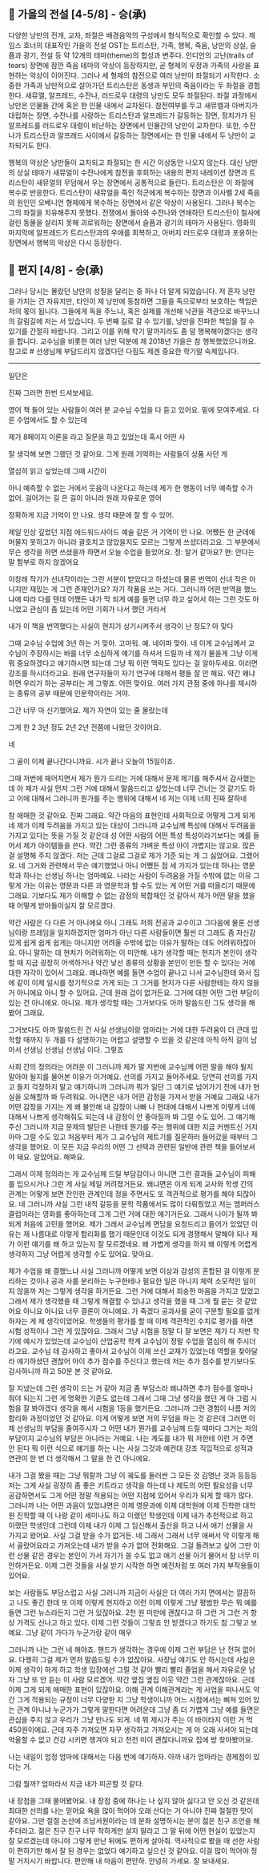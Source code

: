## 🍂 가을의 전설 [4-5/8] - 승(承)
다양한 낭만의 전개, 교차, 좌절은 배경음악의 구성에서 형식적으로 확인할 수 있다. 제임스 호너의 대표작인 가을의 전설 OST는 트리스탄, 가족, 행복, 죽음, 낭만의 상실, 슬픔과 광기, 전설 등 약 12개의 테마(theme)의 합성과 변주다. 인디언의 고난(trails of tears) 장면에 잠깐 죽음 테마의 악상이 등장하지만, 곧 형제의 우정과 가족의 사랑을 표현하는 악상이 이어진다. 그러나 세 형제의 참전으로 여러 낭만이 좌절되기 시작한다. 소중한 가족과 낭만적으로 살아가던 트리스탄은 동생과 부인의 죽음이라는 두 좌절을 경험한다. 새뮤엘, 알프레드, 수잔나, 러드로우 대령의 낭만도 모두 좌절된다. 좌절 과정에서 낭만은 인물들 간에 혹은 한 인물 내에서 교차된다. 참전여부를 두고 새뮤엘과 아버지가 대립하는 장면, 수잔나를 사랑하는 트리스탄과 알프레드가 갈등하는 장면, 정치가가 된 알프레드를 러드로우 대령이 비난하는 장면에서 인물간의 낭만이 교차한다. 또한, 수잔나가 트리스탄과 알프레드 사이에서 갈등하는 장면에서는 한 인물 내에서 두 낭만이 교차되기도 한다.

행복의 악상은 낭만들이 교차되고 좌절되는 한 시간 이상동안 나오지 않는다. 대신 낭만의 상실 테마가 새뮤얼이 수잔나에게 참전을 후회하는 내용의 편지 내레이션 장면과 트리스탄이 새뮤얼의 무덤에서 우는 장면에서 공통적으로 들린다. 트리스탄은 이 좌절에 복수로 반응한다. 트리스탄이 새뮤얼을 죽인 적군에게 복수하는 장면과 이사벨 2세 죽음의 원인인 오베니언 형제에게 복수하는 장면에서 같은 악상이 사용된다. 그러나 복수는 그의 좌절을 치유해주지 못했다. 전쟁에서 돌아와 수잔나와 연애하던 트리스탄이 철사에 걸린 동물을 살리지 못해 괴로워하는 장면에서 슬픔과 광기의 테마가 사용된다. 영화의 마지막에 알프레드가 트리스탄과의 우애를 회복하고, 아버지 러드로우 대령과 포옹하는 장면에서 행복의 악상은 다시 등장한다.

## 💌 편지 [4/8] - 승(承)
그러나 당시는 몰랐던 낭만의 성질을 달리는 중 하나 더 알게 되었습니다. 저 혼자 낭만을 가지는 건 자유지만, 타인이 제 낭만에 동참하면 그들을 독으로부터 보호하는 책임은 저의 몫이 됩니다. 그들에게 독을 주느냐, 혹은 실제를 개선해 낙관을 객관으로 바꾸느냐의 갈림길에 저는 서 있습니다. 두 번째 길로 갈 수 있기를, 낭만을 전파한 책임을 질 수 있기를 간절히 바랍니다. 그리고 이를 위해 학기 말까지라도 좀 덜 행복해야겠다는 생각을 합니다. 교수님을 비롯한 여러 낭만 덕분에 제 2018년 가을은 참 행복했었으니까요. 참고로 # 선생님께 부담드리지 않겠다던 다짐도 제겐 중요한 학기말 숙제입니다.


----

일단은

진짜 그러면 한번 드셔보세요.

영어 책 들어 있는 사람들이 여러 분 교수님 수업을 다 듣고 있어요.
밑에 모여주세요. 다른 수업에서도 할 수 있는데

제가 8페이지 이론을 라고 질문을 하고 있었는데 혹시 어떤 사

잘 생각해 보면 그랬던 것 같아요. 그게 원래 기억하는 사람들이 상품 사던 게

열심히 읽고 싶었는데 그때 시간이

아니 예측할 수 없는 거에서 웃음이 나온다고 하는데 제가 한 행동이 너무 예측할 수가 없어.
걸어가는 길 은 길이 아니라 원래 자유로운 영어

정확하게 지금 기억이 안 나요. 생각 때문에 잘 할 수 있어.

제일 인상 깊었던 지점 에드워드사이드 예술 같은 거 기억이 안 나요.
어쨌든 한 군데에 머물지 못하고가 아니라 괄호치고 않았을지도 모르는 그렇게 쓰셨더라고요. 그 부분에서 무슨 생각을 하면 쓰셨을까 하면서 오늘 수업을 들었어요.
정: 알거 같아요?
현: 안다는 말 함부로 하지 않겠어요

이창래 작가가 선녀작이라는 그런 서분이 받았다고 하셨는데 물론 번역이 선녀 작은 아니지만 재밌는 게 그런 존재인가요?
자기 작품을 쓰는 거다. 그러니까 어떤 반역을 했느냐에 따라 다를 텐데 어쨌든 내가 막 되게 예를 들면 너무 하고 싶어서 하는 그런 것도 아니었고 관심이 좀 있는데 어떤 기회가 나서 했던 거라서

내가 이 책을 번역했다는 사실이 현지가 상기시켜주서 생각이 난 정도? 아 맞다

그때 교수님 수업에 3년 하는 거 맞아. 고마워. 예.
네이파 맞아. 네 이게 교수님께서 교수님이 주장하시는 바를 너무 소심하게 얘기를 하셔서 드릴까 네 제가 물을게 그냥 이게 뭐 중요하겠다고 얘기하시면 되는데 그냥 뭐 이런 맥락도 있다는 걸 알아두세요.
이러면 강조를 하시더라고요. 원래 연구자들이 자기 연구에 대해서 평들 잘 안 해요.
약간 왜냐하면 우리가 하는 공부라는 게 그렇죠. 어떤 맞아요.
여러 가지 관점 중에 하나를 제시하는 종류의 공부 때문에 인문학이라는 거야.

그간 너무 아 신기했어요. 제가 자연이 있는 줄 몰랐는데

그게 한 2 3년 정도 2년 2년 전쯤에 나왔던 것이어요.

네

그 골이 이제 끝나간다니까요. 시가 끝나 오늘이 15일이죠.

그때 저번에 헤어지면서 제가 뭔가 드리는 거에 대해서 문제 제기를 해주셔서 감사했는데 아 제가 사실 먼저 그런 거에 대해서 말씀드리고 싶었는데 너무 건너는 것 같기도 하고 이에 대해서 그러니까 뭔가를 주는 행위에 대해서 네 저는 이제 너희 진짜 잘하네

참 애매한 것 같아요. 진짜 그래요. 약간 마음의 표현인데 사회적으로 어떻게 그게 되게 네 제가 이제 두려움을 가지고 있는 대상이 그러니까 교수님께 특성에 대해서 두려움을 가지고 있다는 뜻을 가질 것 같은데 성 어떤 사람의 어떤 특성 특성이라기보다는 예를 들어서 제가 아이템들을 쓴다.
약간 그런 종류의 가벼운 특성 아이 가볍지는 않고요.
많은 걸 설명해 주지 않겠다. 저는 근데 그걸로 그걸로 제가 기준 되는 게 그 싫었어요.
그랬어요. 네 그거와 관련해서 무슨 얘기했었나 아니 어쨌든 점 세 가지가 있는데 하나는 영문학과 하나는 선생님 하나는 엄마예요.
나라는 사람이 두려움을 가질 수밖에 없는 이유 그렇게 가는 이유는 영문과 다른 과 영문학과 할 수도 있는 게 어떤 거를 떠올리기 때문에 그래요.
기보다도 제가 이해할 수 없는 감정의 복합체인 것 같아서 제가 어떤 말을 했을 때 어떻게 받아들이실지 잘 모르겠다.

약간 사람은 다 다른 거 아니에요 아니 그래도 저희 전공과 교수이고 그다음에 물론 선생님이랑 프레임을 일치하겠지만 엄마가 아닌 다른 사람들이면 훨씬 더 그래도 좀 자신감 있게 쉽게 쉽게 쉽게는 아니지만 어려울 수밖에 없는 이유가 말하는 데도 어려워하잖아요.
아니 말하는 데 현치가 어려워하는 이 미안해. 내가 생각할 때는 현지가 본인이 생각할 때 지금 굉장히 어색하거나 약간 낯선 종류의 상황을 본인이 만든 할 수 있다는 거에 대한 자각이 있어서 그래요.
왜냐하면 예를 들면 수업이 끝나고 나서 교수님한테 와서 집에 같이 이제 일시를 정기적으로 가게 되는 그 그거를 현지가 다른 사람한테는 하지 않을 거 아니에요 아니 할 수 있어요.
근데 원래 겁이 없거든요. 그거에 대한 어떤 그런 부담이 있는 건 아니에요.
아니요. 제가 생각할 때는 그거보다도 아까 말씀드린 그도 생각을 해봤어 그래요.

그거보다도 아까 말씀드린 건 사실 선생님이랑 엄마라는 거에 대한 두려움이 더 큰데 입학할 때까지 두 개를 다 설명하기는 어렵고 설명할 수 있을 것 같은데 아직 아직 길이 남아서 선생님 선생님 선생님 이다.
그렇죠

사회 간의 정의라는 어려운 이 그러니까 제가 말 저번에 교수님께 어떤 말을 해야 될지 말아야 될지를 물어본 이유가 이거예요.
선의를 가지고 들어주세요. 당연히 선의를 가지고 들지 걱정하지 말고 얘기하니까 그러니까 뭐가 일단 그 얘기로 넘어가기 전에 내가 현실을 오해할까 봐 두려워요.
아니면은 내가 어떤 감정을 가져서 받을 거예요 그래요 내가 어떤 감정을 가지는 게 왜 불안해 내 감정이 나빠 나 현대에 대해서 나쁘게 이렇게 너에 대해서 나쁘게 생각해줘도 되는데 내 감정이 안 좋아질까 봐 그럴 수도 있어.
그 얘기해 주신 그러니까 지금 문제의 발단은 나한테 뭔가를 주는 행위에 대한 지금 커멘트신 거지 아마 그럴 수도 있고 처음부터 제가 그 교수님의 제트기를 질문하러 들어갔을 때부터 그 생각을 했어요.
이 모든 지금 우리의 어떤 그 선택과 관련된 일반에 관련 책을 들어보셔야 돼요.
알았어요. 해봐요.

그래서 이제 정의라는 게 교수님께 드릴 부담감이나 아니면 그런 결과들 교수님이 피해를 입으시거나 그런 게 사실 제일 꺼려졌거든요.
왜냐면은 이게 되게 교사와 학생 간의 관계는 어떻게 보면 잔인한 관계인데 정을 주면서도 또 객관적으로 평가를 해야 되잖아요.
네 그러니까 사실 그런 내적 갈등을 문학 작품에서도 많이 다뤄줬었고 저는 엠퍼러스 클럽이라는 영화를 좋아하는데 그게 그런 거에 대한 얘기거든요.
그래서 나이가 될까 봐 되게 처음에 고민을 했어요.
제가 그래서 교수님께 면담을 요청드리고 들어가 있었던 이유는 제 나름대로 이렇게 합리화를 했기 때문인데 이것도 되게 경쟁해서 말해야 되나 제가 이런 얘기를 왜 하고 있는지 잘 모르겠네요.
왜 가볍게 생각을 하지 왜 이렇게 어렵게 생각하지 그냥 어렵게 생각할 수도 있어요.
맞아요.

제가 수업을 왜 결했느냐 사실 그러니까 어떻게 보면 이상과 감성의 혼합된 걸 이렇게 분리하는 것이나 공과 사를 분리하는 누구한테나 필요한 일은 아니지 체력 소모적인 일이지 않을까 저는 그렇게 생각을 하거든요.
그런 거에 대해서 죄송한 마음을 가지고 있었고 그래서 제가 생각했을 때 그렇게 해결할 수 있냐고 생각을 했을 때 그게 뭘 묻는 것 같았어요 아니요 아니요 너무 결론이 아니에요.
가 죽겠다 공과사를 굳이 구분할 필요를 없게 하자는 게 제 생각이었어요.
학생들의 평가를 할 때 이제 객관적인 수치로 평가를 하면 시험 성적이나 그런 게 있잖아요.
그래서 그냥 시험을 정말 다 잘 보면은 제가 다 저번 학기에 예시가 있었는데 교수님이 산업공학 학계 교수님이 정말 수업을 열심히 해 주시더라고요.
교수님 테 감사하고 좋아서 교수님이 이제 쓰신 교재가 있었는데 역할을 찾아달라 얘기하셨던 괜찮어 아이 추가 점수를 주신다고 했는데 저는 추가 점수를 받기보다도 감사하니까 하고 50분 본 것 같아요.

잘 지냈는데 그런 생각이 드는 거 같아 지금 좀 부담스러 왜냐하면 추가 점수를 얼마나 줘야 되는지 그런 게 명확한 기준도 없는데 그래서 그때 그냥 생각을 했던 게 아 그럼 시험을 잘 봐야겠다 생각을 해서 시험을 1등을 했거든요.
그러니까 그런 경험이 나름 저의 합리화 과정이었던 것 같아요.
이게 어떻게 보면 저의 무덤을 파는 것 같은데 그러면 이제 선생님의 부담을 줄여주시자 그 어떤 내가 뭔가를 교수님께 드릴 때마다 그거는 저의 부담이지 교수님의 부담은 아니라는 거예요.
나는 계도를 내가 뭐 저한테 이런 거 주면 안 된다 뭐 이런 식으로 얘기를 하는 나는 사실 그것과 예컨대 강조 직입적으로 성적과 연관이 한 번 더 생각해서 그 말을 한 건 아니에요.

내가 그걸 봤을 때는 그냥 뭐랄까 그냥 이 궤도를 둘러싼 그 모든 것 김명난 것과 등등등 저는 그게 사실 굉장히 좀 좋은 키트라고 생각을 하는데 나 제도의 어떤 필요성을 너무 공감하면서도 그게 어떤 정말 적용되는 어떤 지점에 있어서 우리가 되게 할 때가 많다.
그러니까 나는 어떤 과음이 있었냐면은 이제 영문과에 이제 대학원에 이제 진학한 대학원 진학할 때 이 나랑 같이 세미나도 하고 이랬던 학생인데 이제 내가 추천적으로 하고 이랬던 학생인데 그런데 이제 내가 이제 그 임신해서 출산을 하고 나서 애기 선물을 사 가지고 왔어요.
사실 그걸 받을 수가 없거든. 네 그래서 그래서 너무 애써서 막 이렇게 해서 골랐어요라고 가져오는데 내가 받을 수가 없어 전화해요.
그걸 돌려보고 싶어 그만 이런 선물 같은 경우는 본인이 가서 자기가 쓸 수도 없고 애기 선물 아기 물어서 참 너무 미안하거든요.
이제 그런 것들을 사실 받기 시작한 하면 예전처럼 또 여러 가지 부작용들이 있어요.

보는 사람들도 부담스럽고 사실 그러니까 지금이 사실은 더 여러 가지 면에서는 깔끔하고 나도 좋긴 한데 또 이제 이렇게 현지하고 이런 이제 이렇게 그냥 평범한 무슨 뭐 예를 들면 그런 뉴스라든지 그런 거 있잖아요.
2천 원 미만에 괜찮다고 하 그런 거 그런 거 항상 가격도 신나고 하고 있다.
이제 그런 것들이 그렇죠 안 받겠다고 하기도 참 그렇고 보예요.
그냥 같이 가다가 누군가랑 같이 매우

그러니까 나는 그런 네 해야죠. 핸드가 생각하는 경우에 이제 그런 부담은 난 전혀 없어요.
다행히 그걸 제가 먼저 말씀드릴 수가 없잖아요. 사장님 얘기도 안 하시는데 사실은 이제 생각이 하게 하고 학생 입장에선 그럴 것 같아 빨리 빨리 졸업을 해서 자유로운 남자 그냥 또 안 듣는 이 사람 모르겠어.
약간 옆집 옆집 이웃 약간 그런 관계잖아요. 근데 이제 그게 되게 애매한 표현이 있잖아요.
이해 관계 이해관계라는 게 사업을 떠나서도 약간 그게 적용되는 규정이 너무 다양한 지 그냥 학생이니까 어느 시점에서는 삐쳐 있어 있는 관계 아니냐 누군가가 그렇게 말한다면 어려운데 그냥 좀 더 가볍게 그냥 예를 들면은 관심을 주지 않고 우리가 그냥 만나도 되게.
네 뭐 제시가 주는 이 바이타지 이런 거 먹 450원이에요.
근데 자주 가져오면 자꾸 생각하고 가져오시는 게 아 오래 사셔야 되는데 억울할 수 없고 건강 시키면 챙겨야 되고 천천 미이 괜찮다니까요 집에 방 찾아봤어요.

나는 내일이 엄청 엄마에 대해서는 다음 번에 얘기하자.
아까 내가 엄마라는 경제점이 있다는 거.

그럼 뭘까? 엄마라서 지금 내가 피곤할 것 같다.

내 장점을 그때 물어봤어요. 내 장점 중에 하나는 나 싶지 않아 싫다고 안 오신 것 같은데 최대한 선의를 나는 믿어요
욕을 많이 먹어야 오래 산다는 거 아니야 진짜 절절한 맛이 같아요.
그만 절절 논산에 조남서원이라는 데 문화 설명하시는 분이 젊은 친구 조언을 해 주더라고.
젊은 친구 친구 너무 착하게만 살지 말라고 그 말 뒤에 어떤 현실이 있었는지 잘 모르겠는데 아니야 그렇게 만난 뒤에도 편하게 살아줘.
역사적으로 봤을 때 선한 사람이 편하기만 해서 잘 된 경우는 없었다 얘기하고 싶으신 것 같아요.
이걸 많이 먹어야 정말 거지시기 바랍니다. 편안해 내 마음이 편안하.
안녕히 가세요. 잘 보내세요.
